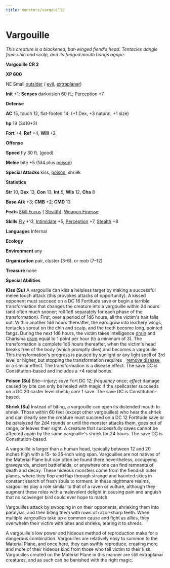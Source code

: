 ```yaml
---
title: monsters/vargouille
---
```

# Vargouille

_This creature is a blackened, bat-winged fiend's head. Tentacles dangle from chin and scalp, and its fanged mouth hangs agape._

**Vargouille CR 2**

**XP 600**

NE Small [outsider](creatureTypes.md#_outsider) ( [evil](creatureTypes.md#_evil-subtype), [extraplanar](creatureTypes.md#_extraplanar-subtype))

**Init** +1; **Senses** darkvision 60 ft.; [Perception](../skills/perception.md#_perception) +7

**Defense**

**AC** 15, touch 12, flat-footed 14; (+1 Dex, +3 natural, +1 size)

**hp** 19 (3d10+3)

**Fort** +4, **Ref** +4, **Will** +2

**Offense**

**Speed** fly 30 ft. (good)

**Melee** bite +5 (1d4 plus [poison](universalMonsterRules.md#_poison))

**Special Attacks** kiss, [poison](universalMonsterRules.md#_poison), shriek

**Statistics**

**Str** 10, **Dex** 13, **Con** 13, **Int** 5, **Wis** 12, **Cha** 8

**Base**  **Atk** +3; **CMB** +2; **CMD** 13

**Feats** [Skill Focus](../feats.md#_skill-focus) ( [Stealth](../skills/stealth.md#_stealth)), [Weapon Finesse](../feats.md#_weapon-finesse)

**Skills** [Fly](../skills/fly.md#_fly) +13, [Intimidate](../skills/intimidate.md#_intimidate) +5, [Perception](../skills/perception.md#_perception) +7, [Stealth](../skills/stealth.md#_stealth) +8

**Languages** Infernal

**Ecology**

**Environment** any

**Organization** pair, cluster (3–6), or mob (7–12)

**Treasure** none

**Special Abilities**

**Kiss (Su)** A vargouille can kiss a helpless target by making a successful melee touch attack (this provokes attacks of opportunity). A kissed opponent must succeed on a DC 16 Fortitude save or begin a terrible transformation that changes the creature into a vargouille within 24 hours (and often much sooner; roll 1d6 separately for each phase of the transformation). First, over a period of 1d6 hours, all the victim's hair falls out. Within another 1d6 hours thereafter, the ears grow into leathery wings, tentacles sprout on the chin and scalp, and the teeth become long, pointed fangs. During the next 1d6 hours, the victim takes Intelligence [drain](universalMonsterRules.md#_ability-damage-and-drain) and Charisma [drain](universalMonsterRules.md#_ability-damage-and-drain) equal to 1 point per hour (to a minimum of 3). The transformation is complete 1d6 hours thereafter, when the victim's head breaks free of the body (which promptly dies) and becomes a vargouille. This transformation's progress is paused by sunlight or any light spell of 3rd level or higher, but stopping the transformation requires _ [remove disease](../spells/removeDisease.md#_remove-disease)_ or a similar effect. The transformation is a disease effect. The save DC is Constitution-based and includes a +4 racial bonus.

**Poison (Su)** Bite—injury; _save_ Fort DC 12; _frequency_ once; _effect_ damage caused by bite can only be healed with magic if the spellcaster succeeds on a DC 20 caster level check; _cure_ 1 save. The save DC is Constitution-based.

**Shriek (Su)** Instead of biting, a vargouille can open its distended mouth to shriek. Those within 60 feet (except other vargouilles) who hear the shriek and can clearly see the creature must succeed on a DC 12 Fortitude save or be paralyzed for 2d4 rounds or until the monster attacks them, goes out of range, or leaves their sight. A creature that successfully saves cannot be affected again by the same vargouille's shriek for 24 hours. The save DC is Constitution-based.

A vargouille is larger than a human head, typically between 12 and 20 inches high with a 15- to 35-inch wing span. Vargouilles are not natives of the Material Plane but can often be found there nevertheless, occupying graveyards, ancient battlefields, or anywhere one can find remnants of death and decay. These hideous monsters come from the fiendish outer planes, where they flop and flap through strange and haunted skies in constant search of fresh souls to torment. In these nightmare realms, vargouilles play a role similar to that of a raven or vulture, although they augment these roles with a malevolent delight in causing pain and anguish that no scavenger bird could ever hope to match.

Vargouilles attack by swooping in on their opponents, shrieking them into paralysis, and then biting them with rows of razor-sharp teeth. When multiple vargouilles take up a common cause and fight as allies, they overwhelm their victim with bites and shrieks, tearing it to shreds.

A vargouille's low power and hideous method of reproduction make for a dangerous combination. Vargouilles are relatively easy to summon to the Material Plane, and once here, they can swiftly reproduce, creating more and more of their hideous kind from those who fall victim to their kiss. Vargouilles created on the Material Plane in this manner are still extraplanar creatures, and as such can be banished with the right magic.


